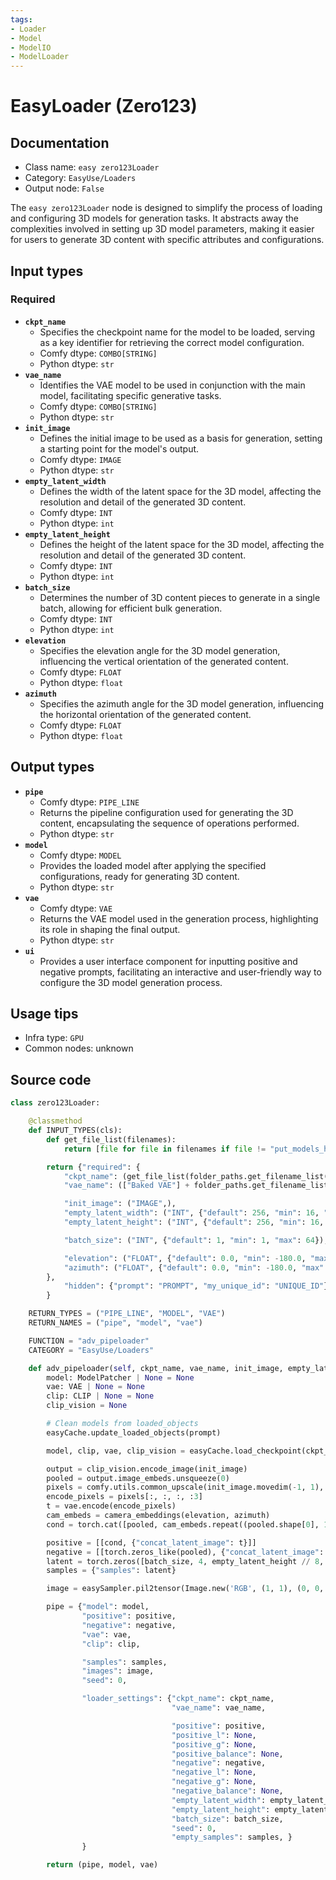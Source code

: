 ```yaml
---
tags:
- Loader
- Model
- ModelIO
- ModelLoader
---
```


# EasyLoader (Zero123)
## Documentation
- Class name: `easy zero123Loader`
- Category: `EasyUse/Loaders`
- Output node: `False`

The `easy zero123Loader` node is designed to simplify the process of loading and configuring 3D models for generation tasks. It abstracts away the complexities involved in setting up 3D model parameters, making it easier for users to generate 3D content with specific attributes and configurations.
## Input types
### Required
- **`ckpt_name`**
    - Specifies the checkpoint name for the model to be loaded, serving as a key identifier for retrieving the correct model configuration.
    - Comfy dtype: `COMBO[STRING]`
    - Python dtype: `str`
- **`vae_name`**
    - Identifies the VAE model to be used in conjunction with the main model, facilitating specific generative tasks.
    - Comfy dtype: `COMBO[STRING]`
    - Python dtype: `str`
- **`init_image`**
    - Defines the initial image to be used as a basis for generation, setting a starting point for the model's output.
    - Comfy dtype: `IMAGE`
    - Python dtype: `str`
- **`empty_latent_width`**
    - Defines the width of the latent space for the 3D model, affecting the resolution and detail of the generated 3D content.
    - Comfy dtype: `INT`
    - Python dtype: `int`
- **`empty_latent_height`**
    - Defines the height of the latent space for the 3D model, affecting the resolution and detail of the generated 3D content.
    - Comfy dtype: `INT`
    - Python dtype: `int`
- **`batch_size`**
    - Determines the number of 3D content pieces to generate in a single batch, allowing for efficient bulk generation.
    - Comfy dtype: `INT`
    - Python dtype: `int`
- **`elevation`**
    - Specifies the elevation angle for the 3D model generation, influencing the vertical orientation of the generated content.
    - Comfy dtype: `FLOAT`
    - Python dtype: `float`
- **`azimuth`**
    - Specifies the azimuth angle for the 3D model generation, influencing the horizontal orientation of the generated content.
    - Comfy dtype: `FLOAT`
    - Python dtype: `float`
## Output types
- **`pipe`**
    - Comfy dtype: `PIPE_LINE`
    - Returns the pipeline configuration used for generating the 3D content, encapsulating the sequence of operations performed.
    - Python dtype: `str`
- **`model`**
    - Comfy dtype: `MODEL`
    - Provides the loaded model after applying the specified configurations, ready for generating 3D content.
    - Python dtype: `str`
- **`vae`**
    - Comfy dtype: `VAE`
    - Returns the VAE model used in the generation process, highlighting its role in shaping the final output.
    - Python dtype: `str`
- **`ui`**
    - Provides a user interface component for inputting positive and negative prompts, facilitating an interactive and user-friendly way to configure the 3D model generation process.
## Usage tips
- Infra type: `GPU`
- Common nodes: unknown


## Source code
```python
class zero123Loader:

    @classmethod
    def INPUT_TYPES(cls):
        def get_file_list(filenames):
            return [file for file in filenames if file != "put_models_here.txt" and "zero123" in file.lower()]

        return {"required": {
            "ckpt_name": (get_file_list(folder_paths.get_filename_list("checkpoints")),),
            "vae_name": (["Baked VAE"] + folder_paths.get_filename_list("vae"),),

            "init_image": ("IMAGE",),
            "empty_latent_width": ("INT", {"default": 256, "min": 16, "max": MAX_RESOLUTION, "step": 8}),
            "empty_latent_height": ("INT", {"default": 256, "min": 16, "max": MAX_RESOLUTION, "step": 8}),

            "batch_size": ("INT", {"default": 1, "min": 1, "max": 64}),

            "elevation": ("FLOAT", {"default": 0.0, "min": -180.0, "max": 180.0}),
            "azimuth": ("FLOAT", {"default": 0.0, "min": -180.0, "max": 180.0}),
        },
            "hidden": {"prompt": "PROMPT", "my_unique_id": "UNIQUE_ID"}
        }

    RETURN_TYPES = ("PIPE_LINE", "MODEL", "VAE")
    RETURN_NAMES = ("pipe", "model", "vae")

    FUNCTION = "adv_pipeloader"
    CATEGORY = "EasyUse/Loaders"

    def adv_pipeloader(self, ckpt_name, vae_name, init_image, empty_latent_width, empty_latent_height, batch_size, elevation, azimuth, prompt=None, my_unique_id=None):
        model: ModelPatcher | None = None
        vae: VAE | None = None
        clip: CLIP | None = None
        clip_vision = None

        # Clean models from loaded_objects
        easyCache.update_loaded_objects(prompt)

        model, clip, vae, clip_vision = easyCache.load_checkpoint(ckpt_name, "Default", True)

        output = clip_vision.encode_image(init_image)
        pooled = output.image_embeds.unsqueeze(0)
        pixels = comfy.utils.common_upscale(init_image.movedim(-1, 1), empty_latent_width, empty_latent_height, "bilinear", "center").movedim(1, -1)
        encode_pixels = pixels[:, :, :, :3]
        t = vae.encode(encode_pixels)
        cam_embeds = camera_embeddings(elevation, azimuth)
        cond = torch.cat([pooled, cam_embeds.repeat((pooled.shape[0], 1, 1))], dim=-1)

        positive = [[cond, {"concat_latent_image": t}]]
        negative = [[torch.zeros_like(pooled), {"concat_latent_image": torch.zeros_like(t)}]]
        latent = torch.zeros([batch_size, 4, empty_latent_height // 8, empty_latent_width // 8])
        samples = {"samples": latent}

        image = easySampler.pil2tensor(Image.new('RGB', (1, 1), (0, 0, 0)))

        pipe = {"model": model,
                "positive": positive,
                "negative": negative,
                "vae": vae,
                "clip": clip,

                "samples": samples,
                "images": image,
                "seed": 0,

                "loader_settings": {"ckpt_name": ckpt_name,
                                    "vae_name": vae_name,

                                    "positive": positive,
                                    "positive_l": None,
                                    "positive_g": None,
                                    "positive_balance": None,
                                    "negative": negative,
                                    "negative_l": None,
                                    "negative_g": None,
                                    "negative_balance": None,
                                    "empty_latent_width": empty_latent_width,
                                    "empty_latent_height": empty_latent_height,
                                    "batch_size": batch_size,
                                    "seed": 0,
                                    "empty_samples": samples, }
                }

        return (pipe, model, vae)

```
